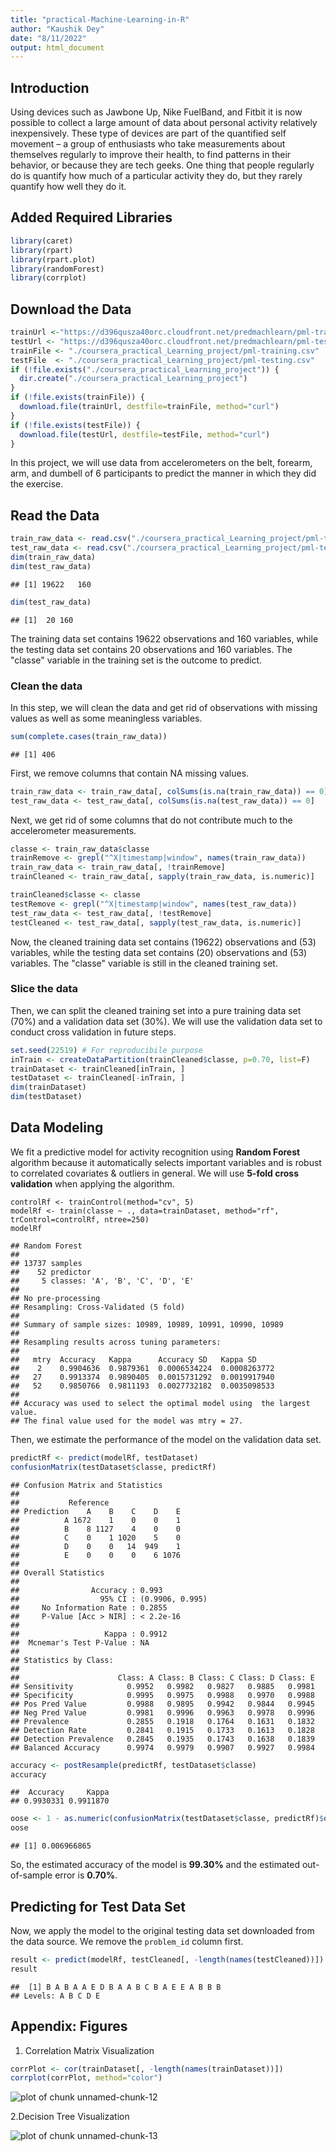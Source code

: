 ```yaml
---
title: "practical-Machine-Learning-in-R"
author: "Kaushik Dey"
date: "8/11/2022"
output: html_document
---
```


## Introduction

Using devices such as Jawbone Up, Nike FuelBand, and Fitbit it is now possible to collect a large amount of data about personal activity relatively inexpensively. These type of devices are part of the quantified self movement – a group of enthusiasts who take measurements about themselves regularly to improve their health, to find patterns in their behavior, or because they are tech geeks. One thing that people regularly do is quantify how much of a particular activity they do, but they rarely quantify how well they do it.

## Added Required Libraries
```r
library(caret)
library(rpart)
library(rpart.plot)
library(randomForest)
library(corrplot)
```

## Download the Data

```r
trainUrl <-"https://d396qusza40orc.cloudfront.net/predmachlearn/pml-training.csv"
testUrl <- "https://d396qusza40orc.cloudfront.net/predmachlearn/pml-testing.csv"
trainFile <- "./coursera_practical_Learning_project/pml-training.csv"
testFile  <- "./coursera_practical_Learning_project/pml-testing.csv"
if (!file.exists("./coursera_practical_Learning_project")) {
  dir.create("./coursera_practical_Learning_project")
}
if (!file.exists(trainFile)) {
  download.file(trainUrl, destfile=trainFile, method="curl")
}
if (!file.exists(testFile)) {
  download.file(testUrl, destfile=testFile, method="curl")
}
```

In this project, we will use data from accelerometers on the belt, forearm, arm, and dumbell of 6 participants to predict the manner in which they did the exercise.


## Read the Data
```r
train_raw_data <- read.csv("./coursera_practical_Learning_project/pml-training.csv")
test_raw_data <- read.csv("./coursera_practical_Learning_project/pml-testing.csv")
dim(train_raw_data)
dim(test_raw_data)
```

```
## [1] 19622   160
```

```r
dim(test_raw_data)
```
```
## [1]  20 160
```
The training data set contains 19622 observations and 160 variables, while the testing data set contains 20 observations and 160 variables. The "classe" variable in the training set is the outcome to predict.

### Clean the data
In this step, we will clean the data and get rid of observations with missing values as well as some meaningless variables.

```r
sum(complete.cases(train_raw_data))
```

```
## [1] 406
```
First, we remove columns that contain NA missing values.

```r
train_raw_data <- train_raw_data[, colSums(is.na(train_raw_data)) == 0]
test_raw_data <- test_raw_data[, colSums(is.na(test_raw_data)) == 0]
```

Next, we get rid of some columns that do not contribute much to the accelerometer measurements.

```r
classe <- train_raw_data$classe
trainRemove <- grepl("^X|timestamp|window", names(train_raw_data))
train_raw_data <- train_raw_data[, !trainRemove]
trainCleaned <- train_raw_data[, sapply(train_raw_data, is.numeric)]

trainCleaned$classe <- classe
testRemove <- grepl("^X|timestamp|window", names(test_raw_data))
test_raw_data <- test_raw_data[, !testRemove]
testCleaned <- test_raw_data[, sapply(test_raw_data, is.numeric)]
```

Now, the cleaned training data set contains (19622) observations and (53) variables, while the testing data set contains (20) observations and (53) variables. The "classe" variable is still in the cleaned training set.

### Slice the data
Then, we can split the cleaned training set into a pure training data set (70%) and a validation data set (30%). We will use the validation data set to conduct cross validation in future steps.

```r
set.seed(22519) # For reproducibile purpose
inTrain <- createDataPartition(trainCleaned$classe, p=0.70, list=F)
trainDataset <- trainCleaned[inTrain, ]
testDataset <- trainCleaned[-inTrain, ]
dim(trainDataset)
dim(testDataset)
```

## Data Modeling
We fit a predictive model for activity recognition using **Random Forest** algorithm because it automatically selects important variables and is robust to correlated covariates & outliers in general. We will use **5-fold cross validation** when applying the algorithm.  
```{r}
controlRf <- trainControl(method="cv", 5)
modelRf <- train(classe ~ ., data=trainDataset, method="rf", trControl=controlRf, ntree=250)
modelRf
```

```
## Random Forest
##
## 13737 samples
##    52 predictor
##     5 classes: 'A', 'B', 'C', 'D', 'E'
##
## No pre-processing
## Resampling: Cross-Validated (5 fold)
##
## Summary of sample sizes: 10989, 10989, 10991, 10990, 10989
##
## Resampling results across tuning parameters:
##
##   mtry  Accuracy   Kappa      Accuracy SD   Kappa SD    
##    2    0.9904636  0.9879361  0.0006534224  0.0008263772
##   27    0.9913374  0.9890405  0.0015731292  0.0019917940
##   52    0.9850766  0.9811193  0.0027732182  0.0035098533
##
## Accuracy was used to select the optimal model using  the largest value.
## The final value used for the model was mtry = 27.
```

Then, we estimate the performance of the model on the validation data set.  


```r
predictRf <- predict(modelRf, testDataset)
confusionMatrix(testDataset$classe, predictRf)
```

```
## Confusion Matrix and Statistics
##
##           Reference
## Prediction    A    B    C    D    E
##          A 1672    1    0    0    1
##          B    8 1127    4    0    0
##          C    0    1 1020    5    0
##          D    0    0   14  949    1
##          E    0    0    0    6 1076
##
## Overall Statistics
##                                          
##                Accuracy : 0.993          
##                  95% CI : (0.9906, 0.995)
##     No Information Rate : 0.2855         
##     P-Value [Acc > NIR] : < 2.2e-16      
##                                          
##                   Kappa : 0.9912         
##  Mcnemar's Test P-Value : NA             
##
## Statistics by Class:
##
##                      Class: A Class: B Class: C Class: D Class: E
## Sensitivity            0.9952   0.9982   0.9827   0.9885   0.9981
## Specificity            0.9995   0.9975   0.9988   0.9970   0.9988
## Pos Pred Value         0.9988   0.9895   0.9942   0.9844   0.9945
## Neg Pred Value         0.9981   0.9996   0.9963   0.9978   0.9996
## Prevalence             0.2855   0.1918   0.1764   0.1631   0.1832
## Detection Rate         0.2841   0.1915   0.1733   0.1613   0.1828
## Detection Prevalence   0.2845   0.1935   0.1743   0.1638   0.1839
## Balanced Accuracy      0.9974   0.9979   0.9907   0.9927   0.9984
```

```r
accuracy <- postResample(predictRf, testDataset$classe)
accuracy
```

```
##  Accuracy     Kappa
## 0.9930331 0.9911870
```

```r
oose <- 1 - as.numeric(confusionMatrix(testDataset$classe, predictRf)$overall[1])
oose
```

```
## [1] 0.006966865
```
So, the estimated accuracy of the model is **99.30%** and the estimated out-of-sample error is **0.70%**.

## Predicting for Test Data Set
Now, we apply the model to the original testing data set downloaded from the data source. We remove the `problem_id` column first.


```r
result <- predict(modelRf, testCleaned[, -length(names(testCleaned))])
result
```

```
##  [1] B A B A A E D B A A B C B A E E A B B B
## Levels: A B C D E
```

## Appendix: Figures
  1. Correlation Matrix Visualization  

```r
corrPlot <- cor(trainDataset[, -length(names(trainDataset))])
corrplot(corrPlot, method="color")
```
![plot of chunk unnamed-chunk-12](figure/unnamed-chunk-12-1.png)

2.Decision Tree Visualization

![plot of chunk unnamed-chunk-13](figure/unnamed-chunk-13-1.png)
